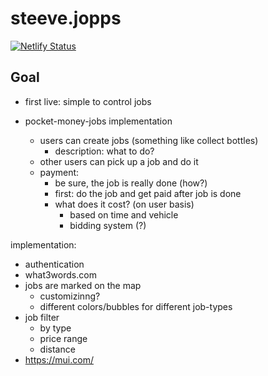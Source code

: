 # steeve.jopps

[![Netlify Status](https://api.netlify.com/api/v1/badges/1ef9b0ab-f383-49ec-8858-201ab43bf9a0/deploy-status)](https://app.netlify.com/sites/delicate-halva-eadc4f/deploys)

## Goal
- first live: simple to control jobs

- pocket-money-jobs implementation
  - users can create jobs (something like collect bottles)
    - description: what to do?
  - other users can pick up a job and do it
  - payment:
    - be sure, the job is really done (how?)
    - first: do the job and get paid after job is done
    - what does it cost? (on user basis)
      - based on time and vehicle
      - bidding system (?)

implementation:
 - authentication 
 - what3words.com
 - jobs are marked on the map
   - customizinng?
   - different colors/bubbles for different job-types
 - job filter
   - by type
   - price range
   - distance
 - https://mui.com/
